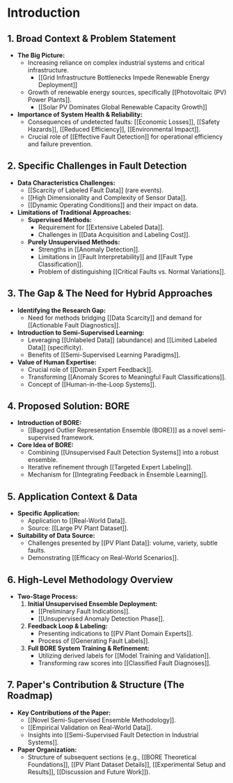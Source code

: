 # Introduction
## 1. Broad Context & Problem Statement

- **The Big Picture:**
    - Increasing reliance on complex industrial systems and critical infrastructure.
	    - [[Grid Infrastructure Bottlenecks Impede Renewable Energy Deployment]]
    - Growth of renewable energy sources, specifically [[Photovoltaic (PV) Power Plants]].
	    - [[Solar PV Dominates Global Renewable Capacity Growth]]
- **Importance of System Health & Reliability:**
    - Consequences of undetected faults: [[Economic Losses]], [[Safety Hazards]], [[Reduced Efficiency]], [[Environmental Impact]].
    - Crucial role of [[Effective Fault Detection]] for operational efficiency and failure prevention.
## 2. Specific Challenges in Fault Detection
- **Data Characteristics Challenges:**
    - [[Scarcity of Labeled Fault Data]] (rare events).
    - [[High Dimensionality and Complexity of Sensor Data]].
    - [[Dynamic Operating Conditions]] and their impact on data.
- **Limitations of Traditional Approaches:**
    - **Supervised Methods:**
        - Requirement for [[Extensive Labeled Data]].
        - Challenges in [[Data Acquisition and Labeling Cost]].
    - **Purely Unsupervised Methods:**
        - Strengths in [[Anomaly Detection]].
        - Limitations in [[Fault Interpretability]] and [[Fault Type Classification]].
        - Problem of distinguishing [[Critical Faults vs. Normal Variations]].

## 3. The Gap & The Need for Hybrid Approaches
- **Identifying the Research Gap:**
    - Need for methods bridging [[Data Scarcity]] and demand for [[Actionable Fault Diagnostics]].
- **Introduction to Semi-Supervised Learning:**
    - Leveraging [[Unlabeled Data]] (abundance) and [[Limited Labeled Data]] (specificity).
    - Benefits of [[Semi-Supervised Learning Paradigms]].
- **Value of Human Expertise:**
    - Crucial role of [[Domain Expert Feedback]].
    - Transforming [[Anomaly Scores to Meaningful Fault Classifications]].
    - Concept of [[Human-in-the-Loop Systems]].
## 4. Proposed Solution: BORE
- **Introduction of BORE:**
    - [[Bagged Outlier Representation Ensemble (BORE)]] as a novel semi-supervised framework.
- **Core Idea of BORE:**
    - Combining [[Unsupervised Fault Detection Systems]] into a robust ensemble.
    - Iterative refinement through [[Targeted Expert Labeling]].
    - Mechanism for [[Integrating Feedback in Ensemble Learning]].
## 5. Application Context & Data
- **Specific Application:**
    - Application to [[Real-World Data]].
    - Source: [[Large PV Plant Dataset]].
- **Suitability of Data Source:**
    - Challenges presented by [[PV Plant Data]]: volume, variety, subtle faults.
    - Demonstrating [[Efficacy on Real-World Scenarios]].
## 6. High-Level Methodology Overview
- **Two-Stage Process:**
    1. **Initial Unsupervised Ensemble Deployment:**
        - [[Preliminary Fault Indications]].
        - [[Unsupervised Anomaly Detection Phase]].
    2. **Feedback Loop & Labeling:**
        - Presenting indications to [[PV Plant Domain Experts]].
        - Process of [[Generating Fault Labels]].
    3. **Full BORE System Training & Refinement:**
        - Utilizing derived labels for [[Model Training and Validation]].
        - Transforming raw scores into [[Classified Fault Diagnoses]].
## 7. Paper's Contribution & Structure (The Roadmap)
- **Key Contributions of the Paper:**
    - [[Novel Semi-Supervised Ensemble Methodology]].
    - [[Empirical Validation on Real-World Data]].
    - Insights into [[Semi-Supervised Fault Detection in Industrial Systems]].
- **Paper Organization:**
    - Structure of subsequent sections (e.g., [[BORE Theoretical Foundations]], [[PV Plant Dataset Details]], [[Experimental Setup and Results]], [[Discussion and Future Work]]).